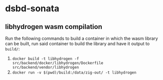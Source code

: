 # dsbd-sonata

## libhydrogen wasm compilation

Run the following commands to build a container in which the wasm library can be built, run said container to build the library and have it output to `build/`:

1. `docker build -t libhydrogen -f src/backend/docker/libhydrogen/Dockerfile src/backend/vendor/libhydrogen`
2. `docker run -v $(pwd)/build:/data/zig-out/ -t libhydrogen`